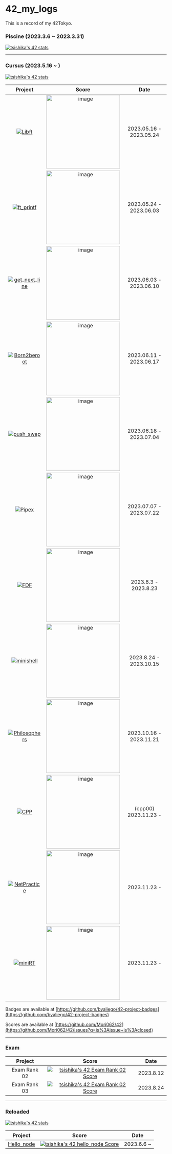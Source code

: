 # 42_my_logs

This is a record of my 42Tokyo.

### Piscine (2023.3.6 ~ 2023.3.31)

[![tsishika's 42 stats](https://badge42.coday.fr/api/v2/clqkv28a0122101p49l97gk4c/stats?cursusId=9&coalitionId=62)](https://github.com/Coday-meric/badge42)

---
### Cursus (2023.5.16 ~ )

[![tsishika's 42 stats](https://badge42.coday.fr/api/v2/clqkv28a0122101p49l97gk4c/stats?cursusId=21&coalitionId=307)](https://github.com/Coday-meric/badge42)

| Project | Score | Date |
| :---: | :---: | :---: |
| [![Libft](https://github.com/Ishi-eenn/42-project-badges/blob/main/badges/libftm.png)](https://github.com/Ishi-eenn/Libft) | <img width="230" alt="image" src="https://github.com/Mori062/42/assets/110565242/fc7d4bc1-8688-4e8c-bbd8-257b21796088"> | 2023.05.16 - 2023.05.24 |
| [![ft_printf](https://github.com/Ishi-eenn/42-project-badges/blob/main/badges/ft_printfe.png)](https://github.com/Ishi-eenn/ft_printf) | <img width="230" alt="image" src="https://github.com/Mori062/42/assets/110565242/b222da77-329b-4622-8b30-01e82537c276"> | 2023.05.24 - 2023.06.03 |
| [![get_next_line](https://github.com/Ishi-eenn/42-project-badges/blob/main/badges/get_next_linem.png)](https://github.com/Ishi-eenn/get_next_line) | <img width="230" alt="image" src="https://github.com/Mori062/42/assets/110565242/e1b95003-d676-4bd1-9b99-291d4dcd3117"> | 2023.06.03 - 2023.06.10 |
| [![Born2beroot](https://github.com/Ishi-eenn/42-project-badges/blob/main/badges/born2beroote.png)](https://github.com/Ishi-eenn/Born2beroot) | <img width="230" alt="image" src="https://github.com/Mori062/42/assets/110565242/b222da77-329b-4622-8b30-01e82537c276"> | 2023.06.11 - 2023.06.17 |
| [![push_swap](https://github.com/Ishi-eenn/42-project-badges/blob/main/badges/push_swapm.png)](https://github.com/Ishi-eenn/push_swap) | <img width="230" alt="image" src="https://github.com/Mori062/42/assets/110565242/fc7d4bc1-8688-4e8c-bbd8-257b21796088"> | 2023.06.18 - 2023.07.04 |
| [![Pipex](https://github.com/Ishi-eenn/42-project-badges/blob/main/badges/pipexe.png)](https://github.com/Ishi-eenn/Pipex) | <img width="230" alt="image" src="https://github.com/Mori062/42/assets/110565242/b222da77-329b-4622-8b30-01e82537c276"> | 2023.07.07 - 2023.07.22 |
| [![FDF](https://github.com/Ishi-eenn/42-project-badges/blob/main/badges/fdfm.png)]() | <img width="230" alt="image" src="https://github.com/Mori062/42/assets/110565242/fc7d4bc1-8688-4e8c-bbd8-257b21796088"> | 2023.8.3 - 2023.8.23 |
| [![minishell](https://github.com/Ishi-eenn/42-project-badges/blob/main/badges/minishelle.png)](https://github.com/K4-R4/minishell) | <img width="230" alt="image" src="https://github.com/Mori062/42/assets/110565242/557a0557-4840-4081-a58e-6462aebca1d8"> | 2023.8.24 - 2023.10.15 |
| [![Philosophers](https://github.com/Ishi-eenn/42-project-badges/blob/main/badges/philosopherse.png)](https://github.com/Ishi-eenn/Philosophers) | <img width="230" alt="image" src="https://github.com/Mori062/42/assets/110565242/b222da77-329b-4622-8b30-01e82537c276"> | 2023.10.16 - 2023.11.21 |
| [![CPP](https://github.com/Ishi-eenn/42-project-badges/blob/main/badges/cppn.png)](https://github.com/Ishi-eenn/CPP-Module) | <img width="230" alt="image" src="https://github.com/Mori062/42/assets/110565242/2d0d512e-dcd3-4cdf-bb6c-05c88af89de3"> | (cpp00) 2023.11.23 -  |
| [![NetPractice](https://github.com/Ishi-eenn/42-project-badges/blob/main/badges/netpracticen.png)](https://github.com/Ishi-eenn/NetPractice) | <img width="230" alt="image" src="https://github.com/Mori062/42/assets/110565242/2d0d512e-dcd3-4cdf-bb6c-05c88af89de3"> | 2023.11.23 - |
| [![miniRT](https://github.com/Ishi-eenn/42-project-badges/blob/main/badges/minirtn.png)](https://github.com/Ishi-eenn/miniRT) | <img width="230" alt="image" src="https://github.com/Mori062/42/assets/110565242/2d0d512e-dcd3-4cdf-bb6c-05c88af89de3"> | 2023.11.23 - |

Badges are available at [https://github.com/byaliego/42-project-badges](https://github.com/byaliego/42-project-badges)

Scores are available at [https://github.com/Mori062/42](https://github.com/Mori062/42/issues?q=is%3Aissue+is%3Aclosed)

---
### Exam
| Project | Score | Date |
| :---: | :---: | :---: |
| Exam Rank 02 | [![tsishika's 42 Exam Rank 02 Score](https://badge42.vercel.app/api/v2/clisj76ld001108l1qb24uba8/project/3124582)](https://github.com/JaeSeoKim/badge42) | 2023.8.12  |
| Exam Rank 03 | [![tsishika's 42 Exam Rank 02 Score](https://badge42.vercel.app/api/v2/clisj76ld001108l1qb24uba8/project/3124582)](https://github.com/JaeSeoKim/badge42) | 2023.8.24  |
---
### Reloaded

[![tsishika's 42 stats](https://badge42.coday.fr/api/v2/clqkv28a0122101p49l97gk4c/stats?cursusId=28&coalitionId=undefined)](https://github.com/Coday-meric/badge42)

| Project | Score | Date |
| :---: | :---: | :---: |
| [Hello_node]() | [![tsishika's 42 hello_node Score](https://badge42.vercel.app/api/v2/clisj76ld001108l1qb24uba8/project/3110700)](https://github.com/JaeSeoKim/badge42) | 2023.6.6 ~ |
